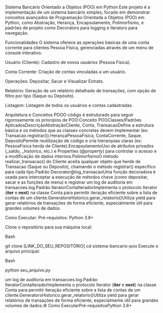 Sistema Bancário Orientado a Objetos (POO) em Python
Este projeto é a implementação de um sistema bancário simples, focado em demonstrar conceitos avançados de Programação Orientada a Objetos (POO) em Python, como Abstração, Herança, Encapsulamento, Polimorfismo, e padrões de projeto como Decorators para logging e Iterators para navegação.

Funcionalidades
O sistema oferece as operações básicas de uma conta corrente para clientes Pessoa Física, gerenciadas através de um menu de console interativo.

Usuário (Cliente): Cadastro de novos usuários (Pessoa Física).

Conta Corrente: Criação de contas vinculadas a um usuário.

Operações: Depositar, Sacar e Visualizar Extrato.

Relatório: Geração de um relatório detalhado de transações, com opção de filtro por tipo (Saque ou Depósito).

Listagem: Listagem de todos os usuários e contas cadastradas.

Arquitetura e Conceitos POOO código é estruturado para seguir rigorosamente os princípios de POO:Conceito POOClasses/Padrões AplicadosDescriçãoAbstraçãoCliente, Conta, TransacaoDefine a estrutura básica e os métodos que as classes concretas devem implementar (ex: Transacao.registrar()).HerançaPessoaFisica, ContaCorrente, Saque, DepositoPermite reutilização de código e cria hierarquias claras (ex: PessoaFisica herda de Cliente).EncapsulamentoUso de atributos privados (_saldo, _historico, etc.) e Properties (@property) para controlar o acesso e a modificação de dados internos.PolimorfismoO método realizar_transacao() do Cliente aceita qualquer objeto que herde de Transacao (Saque ou Deposito), chamando o método registrar() específico para cada tipo.Padrão Decorator@log_transacaoUma função decoradora é usada para interceptar a execução de métodos chave (como depositar, sacar e as funções de menu) e registrar um log de auditoria em transacoes.log.Padrão IteratorContaIteradorImplementa o protocolo Iterator (__iter__ e __next__) na classe Conta para permitir iteração eficiente sobre a lista de contas de um cliente.GeneratorsHistorico.gerar_relatorio()Utiliza yield para gerar relatórios de transações de forma eficiente, especialmente útil para grandes volumes de dados.

Como Executar: 
Pré-requisitos:
Python 3.8+

Clone o repositório para sua máquina local:

Bash

git clone [LINK_DO_SEU_REPOSITÓRIO]
cd sistema-bancario-poo
Execute o arquivo principal:

Bash

python seu_arquivo.py










um log de auditoria em transacoes.log.Padrão IteratorContaIteradorImplementa o protocolo Iterator (__iter__ e __next__) na classe Conta para permitir iteração eficiente sobre a lista de contas de um cliente.GeneratorsHistorico.gerar_relatorio()Utiliza yield para gerar relatórios de transações de forma eficiente, especialmente útil para grandes volumes de dados.⚙️ Como ExecutarPré-requisitosPython 3.8+
